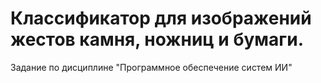 # Классификатор для изображений жестов камня, ножниц и бумаги.
Задание по дисциплине "Программное обеспечение систем ИИ"
